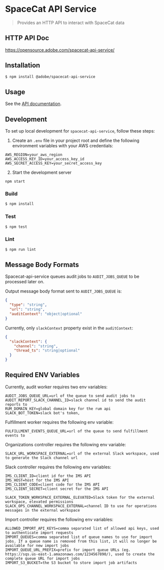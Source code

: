 # SpaceCat API Service

> Provides an HTTP API to interact with SpaceCat data

## HTTP API Doc

https://opensource.adobe.com/spacecat-api-service/

## Installation

```bash
$ npm install @adobe/spacecat-api-service
```

## Usage

See the [API documentation](docs/API.md).

## Development

To set up local development for `spacecat-api-service`, follow these steps:

1. Create an `.env` file in your project root and define the following environment variables with your AWS credentials:

```plaintext
AWS_REGION=your_aws_region
AWS_ACCESS_KEY_ID=your_access_key_id
AWS_SECRET_ACCESS_KEY=your_secret_access_key
```   
2. Start the development server

```
npm start
```

### Build

```bash
$ npm install
```

### Test

```bash
$ npm test
```

### Lint

```bash
$ npm run lint
```

## Message Body Formats

Spacecat-api-service queues audit jobs to `AUDIT_JOBS_QUEUE` to be processed later on.

Output message body format sent to `AUDIT_JOBS_QUEUE` is:

```json
{
  "type": "string",
  "url": "string",
  "auditContext": "object|optional"
}
```

Currently, only `slackContext` property exist in the `auditContext`:

```json
{
  "slackContext": {
    "channel": "string",
    "thread_ts": "string|optional"
  }
}
```

## Required ENV Variables

Currently, audit worker requires two env variables:

```plaintext
AUDIT_JOBS_QUEUE_URL=url of the queue to send audit jobs to
AUDIT_REPORT_SLACK_CHANNEL_ID=slack channel id to send the audit reports to
RUM_DOMAIN_KEY=global domain key for the rum api
SLACK_BOT_TOKEN=slack bot's token,
```

Fulfillment worker requires the following env variable:

```plaintext
FULFILLMENT_EVENTS_QUEUE_URL=url of the queue to send fulfillment events to
```

Organizations controller requires the following env variable:

```plaintext
SLACK_URL_WORKSPACE_EXTERNAL=url of the external Slack workspace, used to generate the Slack channel url
```

Slack controller requires the following env variables:

```plaintext
IMS_CLIENT_ID=client id for the IMS API
IMS_HOST=host for the IMS API
IMS_CLIENT_CODE=client code for the IMS API
IMS_CLIENT_SECRET=client secret for the IMS API

SLACK_TOKEN_WORKSPACE_EXTERNAL_ELEVATED=Slack token for the external workspace, elevated permissions
SLACK_OPS_CHANNEL_WORKSPACE_EXTERNAL=channel ID to use for operations messages in the external workspace
```

Import controller requires the following env variables:

```plaintext
ALLOWED_IMPORT_API_KEYS=comma separated list of allowed api keys, used to authenticate import requests
IMPORT_QUEUES=comma separated list of queue names to use for import jobs. If a queue name is removed from this list, it will no longer be available for new import jobs
IMPORT_QUEUE_URL_PREFIX=prefix for import queue URLs (eg. https://sqs.us-east-1.amazonaws.com/1234567890/), used to create the complete queue URL for import jobs
IMPORT_S3_BUCKET=the S3 bucket to store import job artifacts
```

